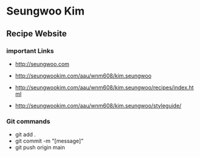 # Seungwoo Kim

## Recipe Website

### important Links
- http://seungwoo.com

- http://seungwookim.com/aau/wnm608/kim.seungwoo

- http://seungwookim.com/aau/wnm608/kim.seungwoo/recipes/index.html

- http://seungwookim.com/aau/wnm608/kim.seungwoo/styleguide/

### Git commands
- git add .
- git commit -m "[message]"
- git push origin main